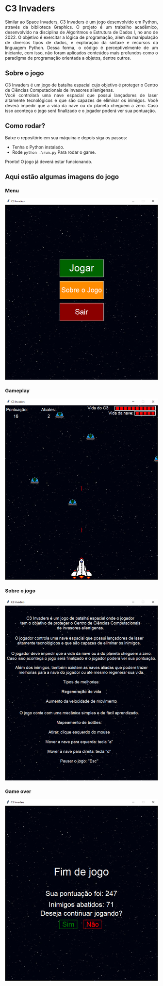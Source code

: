 # C3 Invaders
<p align="justify">
Similar ao Space Invaders, C3 Invaders é um jogo desenvolvido em Python, através da biblioteca Graphics.
O projeto é um trabalho acadêmico, desenvolvido na disciplina de Algoritmos e Estrutura de Dados I, no ano de 2022.
O objetivo é exercitar a lógica de programação, além da manipulação de diversos tipos de dados, e exploração da sintaxe e recursos da linguagem Python. 
Dessa forma, o código é perceptivelmente de um iniciante, com isso, não foram aplicados conteúdos mais profundos como o paradigma de programação orientada a objetos, dentre outros.
</p>


## Sobre o jogo

<p align="justify">
C3 Invaders é um jogo de batalha espacial cujo objetivo é proteger o Centro de Ciências Computacionais de invasores alienígenas.
<br>
Você controlará uma nave espacial que possui lançadores de laser altamente tecnológicos e que são capazes de eliminar os inimigos. Você deverá impedir que a vida da nave ou do planeta cheguem a zero. Caso isso aconteça o jogo será finalizado e o jogador poderá ver sua pontuação. 
</p>

## Como rodar?

Baixe o repositório em sua máquina e depois siga os passos:

- Tenha o Python instalado.
- Rode `python .\run.py` Para rodar o game.

Pronto! O jogo já deverá estar funcionando.

## Aqui estão algumas imagens do jogo

### Menu
![Texto Alternativo](./img/menu.png)

### Gameplay
![Texto Alternativo](./img/ingame.png)

### Sobre o jogo
![Texto Alternativo](./img/sobre.png)

### Game over
![Texto Alternativo](./img/endgame.png)